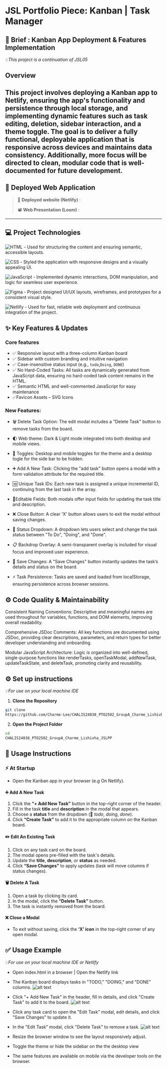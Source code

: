 # JSL Portfolio Piece: Kanban | Task Manager

## 🚀 Brief : Kanban App Deployment & Features Implementation

💡*This project is a continuation of JSL05*

## Overview

## This project involves **deploying a Kanban app to Netlify**, ensuring the app's functionality and persistence through local storage, and implementing dynamic features such as task editing, deletion, sidebar interaction, and a theme toggle. The goal is to deliver a fully functional, deployable application that is responsive across devices and maintains data consistency. Additionally, more focus will be directed to **clean, modular code** that is well-documented for future development.

## 📡 Deployed Web Application

> 🚀 **Deployed website (Netlify)** :
>
> 📽️ **Web Presentation (Loom)** :

---

## 💻 Project Technologies

![HTML](https://img.shields.io/badge/HTML5-E34F26?logo=html5&logoColor=white) - Used for structuring the content and ensuring semantic, accessible layouts.

![CSS](https://img.shields.io/badge/CSS3-1572B6?logo=css3&logoColor=white) - Styled the application with responsive designs and a visually appealing UI.

![JavaScript](https://img.shields.io/badge/JavaScript-ES6+-F7DF1E?logo=javascript&logoColor=black) - Implemented dynamic interactions, DOM manipulation, and logic for seamless user experience.

![Figma](https://img.shields.io/badge/Figma-F24E1E?logo=figma&logoColor=white) - Project designed UI/UX layouts, wireframes, and prototypes for a consistent visual style.

![Netlify](https://img.shields.io/badge/Netlify-00C7B7?logo=netlify&logoColor=white) - Used for fast, reliable web deployment and continuous integration of the project.

## ✨ Key Features & Updates

### Core features

- ✅ Responsive layout with a three-column Kanban board
- ✅ Sidebar with custom branding and intuitive navigation
- ✅ Case-insensitive status input (e.g., `todo`,`Doing`, `DONE`)
- ✅ No Hard-Coded Tasks: All tasks are dynamically generated from JavaScript data, ensuring no hard-coded task content remains in the HTML.
- ✅ Semantic HTML and well-commented JavaScript for easy maintenance
- ✅Favicon Assets – SVG Icons

### New Features:

- 🗑️ Delete Task Option: The edit modal includes a "Delete Task" button to remove tasks from the board.

- 🌓 Web theme: Dark & Light mode integrated into both desktop and mobile views.

- 🔘 Toggles: Desktop and mobile toggles for the theme and a desktop togle for the side bar to be hidden.

- ➕ Add A New Task: Clicking the "add task" button opens a modal with a form validation attribute for the required title.

- 🆔 Unique Task IDs: Each new task is assigned a unique incremental ID, continuing from the last task in the array.

- 📝Editable Fields: Both modals offer input fields for updating the task title and description.

- ❌ Close Button: A clear 'X' button allows users to exit the modal without saving changes.

- 🔽 Status Dropdown: A dropdown lets users select and change the task status between "To Do", "Doing", and "Done".

- 📋 Backdrop Overlay: A semi-transparent overlay is included for visual focus and improved user experience.

- 💾 Save Changes: A "Save Changes" button instantly updates the task’s details and status on the board.

- ⚡ Task Persistence: Tasks are saved and loaded from localStorage, ensuring persistence across browser sessions.

## ⚙️ Code Quality & Maintainability

Consistent Naming Conventions: Descriptive and meaningful names are used throughout for variables, functions, and DOM elements, improving overall readability.

Comprehensive JSDoc Comments: All key functions are documented using JSDoc, providing clear descriptions, parameters, and return types for better developer understanding and onboarding.

Modular JavaScript Architecture: Logic is organized into well-defined, single-purpose functions like renderTasks, openTaskModal, addNewTask, updateTaskState, and deleteTask, promoting clarity and reusability.

## ⚙️ Set up instructions

💡*For use on your local machine IDE*

1. **Clone the Repository**

```bash
git clone
https://github.com/Charme-Lee/CHALIS24038_PTO2502_GroupA_Charme_Lishivha_JSLPP.git
```

2. **Open the Project Folder**

```bash
cd
CHALIS24038_PTO2502_GroupA_Charme_Lishivha_JSLPP
```

## 🚀 Usage Instructions

### ⚡ At Startup

- Open the Kanban app in your browser (e.g On Netlify).

#### ➕ **Add A New Task**

1. Click the **“+ Add New Task”** button in the top-right corner of the header.
2. Fill in the task **title** and **description** in the modal that appears.
3. Choose a **status** from the dropdown (🔽 _todo_, _doing_, _done_).
4. Click **“Create Task”** to add it to the appropriate column on the Kanban board.

#### ✏️ **Edit An Existing Task**

1. Click on any task card on the board.
2. The modal opens pre-filled with the task's details.
3. Update the **title**, **description**, or **status** as needed.
4. Click **“Save Changes”** to apply updates (task will move columns if status changes).

#### 🗑️ **Delete A Task**

1. Open a task by clicking its card.
2. In the modal, click the **“Delete Task”** button.
3. The task is instantly removed from the board.

#### ❌ **Close a Modal**

- To exit without saving, click the **‘X’ icon** in the top-right corner of any open modal.

## ✅ Usage Example

💡*For use on your local machine IDE or Netlify*

- Open index.html in a browser | Open the Netlify link

- The Kanban board displays tasks in "TODO," "DOING," and "DONE" columns.
  ![alt text](image.png)

- Click "+ Add New Task" in the header, fill in details, and click "Create Task" to add it to the board.
  ![alt text](image-4.png)

- Click any task card to open the "Edit Task" modal, edit details, and click "Save Changes" to update it.

- In the "Edit Task" modal, click "Delete Task" to remove a task.
  ![alt text](image-3.png)
- Resize the browser window to see the layout responsively adjust.

- Toggle the theme or hide the sidebar on the the desktop view

- The same features are available on mobile via the developer tools on the browser.
